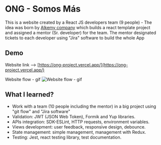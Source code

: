 # ONG - Somos Más

This is a website created by a React JS developers team (9 people) - The idea was born by [Alkemy company](https://www.alkemy.org/) which builds a react template project and assigned a mentor (Sr. developer) for the team. The mentor designated tickets to each developer using "Jira" software to build the whole App

## Demo

Website link --> [https://ong-project.vercel.app/](https://ong-project.vercel.app/)

Website flow - gif
![Website flow - gif](./src/Assets/ONG.gif)

## What I learned?

- Work with a team (10 people including the mentor) in a big project using "git flow" and "Jira software"
- Validation: JWT (JSON Web Token), Formik and Yup libraries.
- APIs integration: SDK-ESLint, HTTP requests, environment variables.
- Views development: user feedback, responsive design, debounce.
- State management: simple management, management with Redux.
- Testing: Jest, react testing library, test documentation.